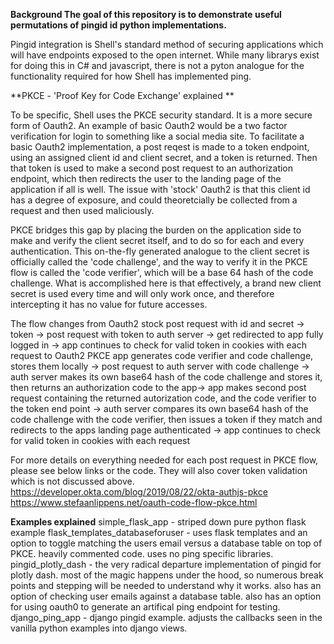 **Background
The goal of this repository is to demonstrate useful permutations of pingid id python implementations.**

Pingid integration is Shell's standard method of securing applications which will have endpoints exposed to the open internet. 
While many librarys exist for doing this in C# and javascript, there is not a pyton analogue for the functionality required for how Shell has implemented ping. 

**PKCE - 'Proof Key for Code Exchange' explained **

To be specific, Shell uses the PKCE security standard. It is a more secure form of Oauth2. 
An example of basic Oauth2 would be a two factor verification for login to something like a social media site.
To facilitate a basic Oauth2 implementation, a post reqest is made to a token endpoint, using an assigned client id and client secret, and a token is returned. Then that token is used to make a second post request to an authorization endpoint, which then redirects the user to the landing page of the application if all is well. 
The issue with 'stock' Oauth2 is that this client id has a degree of exposure, and could theoretcially be collected from a request and then used maliciously.

PKCE bridges this gap by placing the burden on the application side to make and verify the client secret itself, and to do so for each and every authentication. This on-the-fly generated analogue to the client secret is officially called the 'code challenge', and the way to verify it in the PKCE flow is called the 'code verifier', which will be a base 64 hash of the code challenge. What is accomplished here is that effectively, a brand new client secret is used every time and will only work once, and therefore intercepting it has no value for future accesses. 

The flow changes from 
Oauth2 stock
post request with id and secret -> token -> post request with token to auth server -> get redirected to app fully logged in -> app continues to check for valid token in cookies with each request
to
Oauth2 PKCE
app generates code verifier and code challenge, stores them locally -> post request to auth server with code challenge -> auth server makes its own base64 hash of the code challenge and stores it, then returns an authorization code to the app-> app makes second post request containing the returned autorization code, and the code verifier to the token end point -> auth server compares its own base64 hash of the code challenge with the code verifier, then issues a token if they match and redirects to the apps landing page authenticated -> app continues to check for valid token in cookies with each request

For more details on everything needed for each post request in PKCE flow, please see below links or the code. They will also cover token validation which is not discussed above. 
https://developer.okta.com/blog/2019/08/22/okta-authjs-pkce
https://www.stefaanlippens.net/oauth-code-flow-pkce.html

**Examples explained**
simple_flask_app - striped down pure python flask example
flask_templates_databaseforuser - uses flask templates and an option to toggle matching the users email versus a database table on top of PKCE. heavily commented code. uses no ping specific libraries.
pingid_plotly_dash - the very radical departure implementation of pingid for plotly dash. most of the magic happens under the hood, so numerous break points and stepping will be needed to understand why it works. also has an option of checking user emails against a database table. also has an option for using oauth0 to generate an artifical ping endpoint for testing. 
django_ping_app - django pingid example. adjusts the callbacks seen in the vanilla python examples into django views. 
